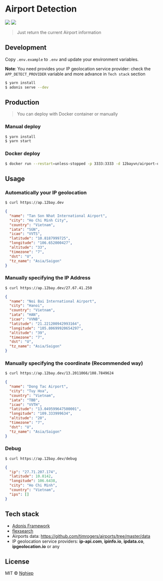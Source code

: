 # Airport Detection

[![](https://img.shields.io/docker/pulls/12bayvn/airport-detection?label=12bayvn/airport-detection&style=flat-square)](https://hub.docker.com/r/12bayvn/airport-detection)
[![](https://images.microbadger.com/badges/version/12bayvn/airport-detection.svg)](https://hub.docker.com/r/12bayvn/airport-detection)

> Just return the current Airport information

## Development

Copy `.env.example` to `.env` and update your environment variables.

**Note**: You need provides your IP geolocation service provider: check the `APP_DETECT_PROVIDER` variable and more advance in `Tech stack` section

```bash
$ yarn install
$ adonis serve --dev
```

## Production

> You can deploy with Docker container or manually

### Manual deploy

```bash
$ yarn install
$ yarn start
```

### Docker deploy

```bash
$ docker run --restart=unless-stopped -p 3333:3333 -d 12bayvn/airport-detection
```

## Usage

### Automatically your IP geolocation

```bash
$ curl https://ap.12bay.dev
```

```json
{
  "name": "Tan Son Nhat International Airport",
  "city": "Ho Chi Minh City",
  "country": "Vietnam",
  "iata": "SGN",
  "icao": "VVTS",
  "latitude": "10.8187999725",
  "longitude": "106.652000427",
  "altitude": "33",
  "timezone": "7",
  "dst": "U",
  "tz_name": "Asia/Saigon"
}
```

### Manually specifying the IP Address

```bash
$ curl https://ap.12bay.dev/27.67.41.250
```

```json
{
  "name": "Noi Bai International Airport",
  "city": "Hanoi",
  "country": "Vietnam",
  "iata": "HAN",
  "icao": "VVNB",
  "latitude": "21.221200942993164",
  "longitude": "105.80699920654297",
  "altitude": "39",
  "timezone": "7",
  "dst": "U",
  "tz_name": "Asia/Saigon"
}
```

### Manually specifying the coordinate (Recommended way)

```bash
$ curl https://ap.12bay.dev/13.2011066/108.7849624
```

```json
{
  "name": "Dong Tac Airport",
  "city": "Tuy Hoa",
  "country": "Vietnam",
  "iata": "TBB",
  "icao": "VVTH",
  "latitude": "13.049599647500001",
  "longitude": "109.333999634",
  "altitude": "20",
  "timezone": "7",
  "dst": "U",
  "tz_name": "Asia/Saigon"
}
```

### Debug

```bash
$ curl https://ap.12bay.dev/debug
```

```json
{
  "ip": "27.71.207.174",
  "latitude": 10.8142,
  "longitude": 106.6438,
  "city": "Ho Chi Minh",
  "country": "Vietnam",
  "ips": []
}
```

## Tech stack

- [Adonis Framework](https://adonisjs.com)
- [flexsearch](https://github.com/nextapps-de/flexsearch)
- Airports data: https://github.com/timrogers/airports/tree/master/data
- IP geolocation service providers: **ip-api.com**, **ipinfo.io**, **ipdata.co**, **ipgeolocation.io** or any

## License

MIT © [Nghiep](https://nghiepit.dev)
